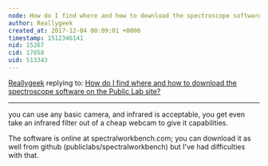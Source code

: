 ```yaml
---
node: How do I find where and how to download the spectroscope software on the Public Lab site?
author: Reallygeek
created_at: 2017-12-04 00:09:01 +0000
timestamp: 1512346141
nid: 15267
cid: 17858
uid: 513343
---
```




[Reallygeek](../profile/Reallygeek) replying to: [How do I find where and how to download the spectroscope software on the Public Lab site?](../notes/dhaprt/11-30-2017/how-do-i-find-where-and-how-to-download-the-spectroscope-software-on-the-public-lab-site)

----
you can use any basic camera, and infrared is acceptable, you get even take an infrared filter out of a cheap webcam to give it capabilities. 

The software is online at spectralworkbench.com; you can download it as well from github (publiclabs/spectralworkbench) but I've had difficulties with that.